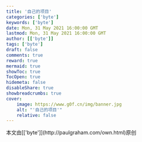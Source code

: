 ```yaml
---
title: '自己的项目'
categories: ['byte']
keywords: ['byte']
date: Mon, 31 May 2021 16:00:00 GMT
lastmod: Mon, 31 May 2021 16:00:00 GMT
author: [['byte']]
tags: ['byte']
draft: false 
comments: true
reward: true 
mermaid: true 
showToc: true 
TocOpen: true 
hidemeta: false 
disableShare: true 
showbreadcrumbs: true 
cover:
    image: https://www.g0f.cn/img/banner.jpg
    alt: "'自己的项目'"
    relative: false
---
```


<div>

</div>

<div>
本文由[['byte']](http://paulgraham.com/own.html)原创
</div>

